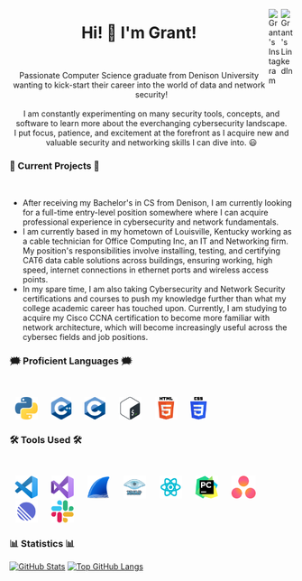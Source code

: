 </a><a href="https://www.linkedin.com/in/grant-gutterman/" target="_blank" rel="nofollow"><img align="right" alt="Grant's LinkedIn" width="22px" src="https://cdn.jsdelivr.net/npm/simple-icons@v3/icons/linkedin.svg" /></a><a href="https://www.instagram.com/grantgutterman/" target="_blank" rel="nofollow"><img align="right" alt="Grant's Instagram" width="22px" src="https://cdn.jsdelivr.net/npm/simple-icons@v3/icons/instagram.svg" /></a>

<h1 align="center">Hi! 👋 I'm Grant!</h1>

<br>

<p align="center">
  Passionate Computer Science graduate from Denison University wanting to kick-start their career into the world of data and network security!
<br>
<br>
  I am constantly experimenting on many security tools, concepts, and software to learn more about the everchanging cybersecurity landscape. 
<br>  
  I put focus, patience, and excitement at the forefront as I acquire new and valuable security and networking skills I can dive into. 😃
</p>
<h3>
🔬 Current Projects 🔬
</h3>  
<br>
<ul>
  <li>After receiving my Bachelor's in CS from Denison, I am currently looking for a full-time entry-level position somewhere where I can acquire professional experience in cybersecurity and network fundamentals.</li>
  <li>I am currently based in my hometown of Louisville, Kentucky working as a cable technician for Office Computing Inc, an IT and Networking firm. My position's responsibilities involve installing, testing, and certifying CAT6 data cable solutions across buildings, ensuring working, high speed, internet connections in ethernet ports and wireless access points.</li>
  <li>In my spare time, I am also taking Cybersecurity and Network Security certifications and courses to push my knowledge further than what my college academic career has touched upon. Currently, I am studying to acquire my Cisco CCNA certification to become more familiar with network architecture, which will become increasingly useful across the cybersec fields and job positions.</li>
</ul>
<h3>
  🗯️ Proficient Languages 🗯️
</h3>
<br>
<p>
  <img src="https://github.com/shaurya-src/shaurya-src/blob/main/Assets/python.png" height=40 hspace=10>
  <img src="https://github.com/shaurya-src/shaurya-src/blob/main/Assets/cpp.png" height=40 hspace=10>
  <img src="https://github.com/grantquo/grantquo/blob/98dd28a0d832e2ea03e7694569959e564633f892/C_Programming_Language.svg.png" height=40 hspace=10>
  <img src="https://github.com/grantquo/grantquo/blob/98dd28a0d832e2ea03e7694569959e564633f892/Bash_Logo_Colored.svg.png" height=40 hspace=10>
  <img src="https://github.com/grantquo/grantquo/blob/98dd28a0d832e2ea03e7694569959e564633f892/HTML5_logo_and_wordmark.svg.png" height=40 hspace=10>
  <img src="https://github.com/grantquo/grantquo/blob/98dd28a0d832e2ea03e7694569959e564633f892/CSS3_logo_and_wordmark.svg.png" height=40 hspace=10>
</p>

<h3>
  🛠️ Tools Used 🛠️
</h3>
<br>
<p>
  <img src="https://github.com/grantquo/grantquo/blob/3b275f246275e70bf30117319c1ff73bc81c2b16/Visual_Studio_Code_1.35_icon.svg.png" height=40 hspace=10>
  <img src="https://github.com/grantquo/grantquo/blob/3b275f246275e70bf30117319c1ff73bc81c2b16/Visual_Studio_Icon_2019.svg.png" height=40 hspace=10>
  <img src="https://github.com/grantquo/grantquo/blob/main/Wireshark_icon_new.png" height=40 hspace=10>
  <img src="https://github.com/grantquo/grantquo/blob/main/nmap-logo-256x256-1.png" height=40 hspace=10>
  <img src="https://github.com/grantquo/grantquo/blob/main/react%20logo.png" height=40 hspace=10>
  <img src="https://github.com/grantquo/grantquo/blob/3b275f246275e70bf30117319c1ff73bc81c2b16/PyCharm_Icon.svg.png" height=40 hspace=10>
  <img src="https://github.com/grantquo/grantquo/blob/main/asana%20logo.png" height=40 hspace=10>
  <img src="https://github.com/grantquo/grantquo/blob/main/linear%20logo.png" height=40 hspace=10>
  <img src="https://github.com/grantquo/grantquo/blob/3b275f246275e70bf30117319c1ff73bc81c2b16/Slack_icon_2019.svg.png" height=40 hspace=10>
</p>

<h3>
  📊 Statistics 📊
</h3>

[![GitHub Stats](https://github-readme-stats.vercel.app/api?username=grantquo&show_icons=true&theme=dark)](https://github.com/grantquo/github-readme-stats)
[![Top GitHub Langs](https://github-readme-stats.vercel.app/api/top-langs/?username=grantquo&layout=pie&theme=dark)](https://github.com/grantquo/github-readme-stats)
